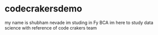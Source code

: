 # codecrakersdemo 
my name is shubham nevade im studing in Fy BCA 
im here to study data science with reference of code crakers team
